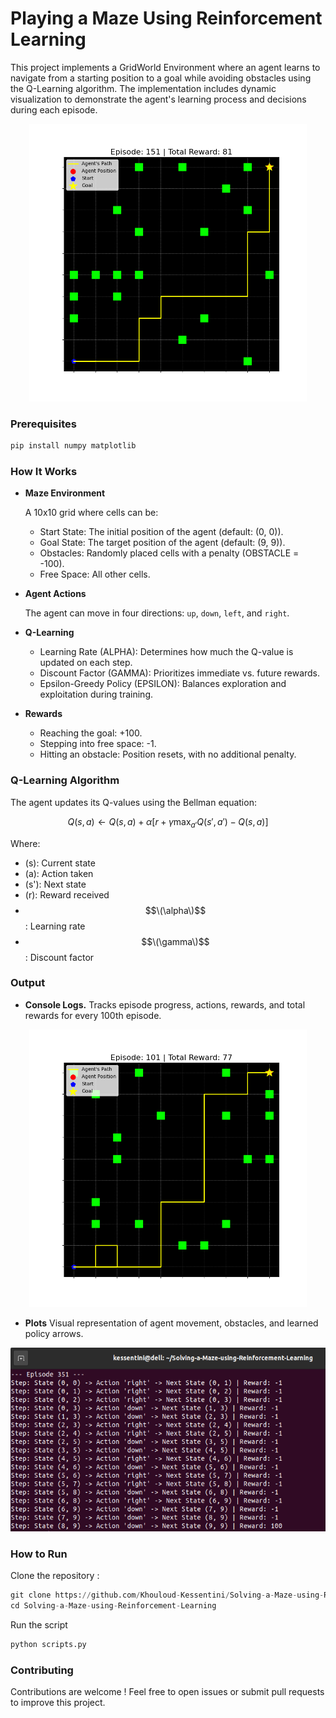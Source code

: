 # Playing a Maze Using Reinforcement Learning

This project implements a GridWorld Environment where an agent learns to navigate from a starting position to a goal while avoiding obstacles using the Q-Learning algorithm. The implementation includes dynamic visualization to demonstrate the agent's learning process and decisions during each episode.
<br/>
<p align="center">
  <img src="img/path_visualization_2.png" alt="Project Logo" width="444" height="444"/>
</p>

### Prerequisites

```python
pip install numpy matplotlib
```

### How It Works

  * **Maze Environment**
    
    A 10x10 grid where cells can be:
      - Start State: The initial position of the agent (default: (0, 0)).
      - Goal State: The target position of the agent (default: (9, 9)).
      - Obstacles: Randomly placed cells with a penalty (OBSTACLE = -100).
      - Free Space: All other cells.

  * **Agent Actions**
    
    The agent can move in four directions: ```up```, ```down```, ```left```, and ```right```.

  * **Q-Learning**
    - Learning Rate (ALPHA): Determines how much the Q-value is updated on each step.
    - Discount Factor (GAMMA): Prioritizes immediate vs. future rewards.
    - Epsilon-Greedy Policy (EPSILON): Balances exploration and exploitation during training.

  * **Rewards**
    - Reaching the goal: +100.
    - Stepping into free space: -1.
    - Hitting an obstacle: Position resets, with no additional penalty.

### Q-Learning Algorithm

The agent updates its Q-values using the Bellman equation:

$$
Q(s, a) \leftarrow Q(s, a) + \alpha \left[ r + \gamma \max_{a'} Q(s', a') - Q(s, a) \right]
$$

Where:
- \(s\): Current state
- \(a\): Action taken
- \(s'\): Next state
- \(r\): Reward received
- $$\(\alpha\)$$: Learning rate
- $$\(\gamma\)$$: Discount factor


### Output

  * **Console Logs.** Tracks episode progress, actions, rewards, and total rewards for every 100th episode.
  <p align="center">
    <img src="img/path_example.png" alt="Project Logo" width="444" height="444"/>
  </p>
  
  * **Plots** Visual representation of agent movement, obstacles, and learned policy arrows.
  <p align="center">
    <img src="img/terminal_output.png" alt="Project Logo" width="544" height="294"/>
  </p>

### How to Run

Clone the repository :

```python
git clone https://github.com/Khouloud-Kessentini/Solving-a-Maze-using-Reinforcement-Learning.git
cd Solving-a-Maze-using-Reinforcement-Learning
```

Run the script
```python
python scripts.py
```

### Contributing

Contributions are welcome ! Feel free to open issues or submit pull requests to improve this project.
